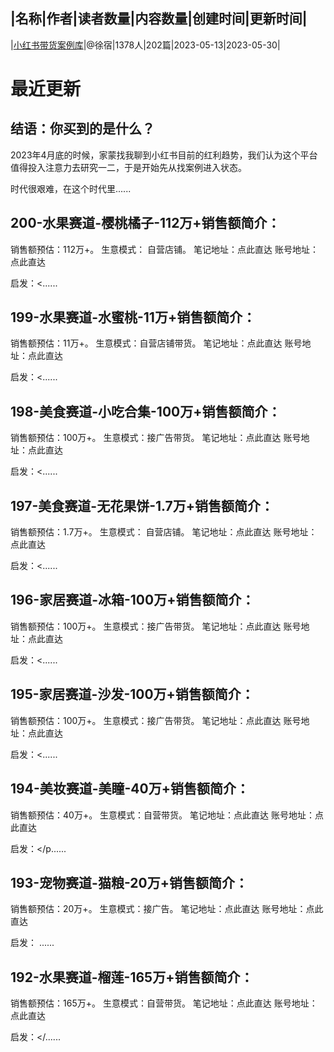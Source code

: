 |名称|作者|读者数量|内容数量|创建时间|更新时间|
---
|[小红书带货案例库](https://xiaobot.net/p/xhsal?refer=0b133df9-27dc-423b-8101-639049001c13)|@徐宿|1378人|202篇|2023-05-13|2023-05-30|

# 最近更新
## 结语：你买到的是什么？
2023年4月底的时候，家蒙找我聊到小红书目前的红利趋势，我们认为这个平台值得投入注意力去研究一二，于是开始先从找案例进入状态。

时代很艰难，在这个时代里......
## 200-水果赛道-樱桃橘子-112万+销售额简介：

销售额预估：112万+。
生意模式： 自营店铺。
笔记地址：点此直达
账号地址：点此直达

启发：<......
## 199-水果赛道-水蜜桃-11万+销售额简介：

销售额预估：11万+。
生意模式：自营店铺带货。
笔记地址：点此直达
账号地址：点此直达

启发：<......
## 198-美食赛道-小吃合集-100万+销售额简介：

销售额预估：100万+。
生意模式：接广告带货。
笔记地址：点此直达
账号地址：点此直达

启发：<......
## 197-美食赛道-无花果饼-1.7万+销售额简介：

销售额预估：1.7万+。
生意模式： 自营店铺。
笔记地址：点此直达
账号地址：点此直达

启发：<......
## 196-家居赛道-冰箱-100万+销售额简介：

销售额预估：100万+。
生意模式：接广告带货。
笔记地址：点此直达
账号地址：点此直达

启发：<......
## 195-家居赛道-沙发-100万+销售额简介：

销售额预估：100万+。
生意模式：接广告带货。
笔记地址：点此直达
账号地址：点此直达

启发：<......
## 194-美妆赛道-美瞳-40万+销售额简介：

销售额预估：40万+。
生意模式：自营带货。
笔记地址：点此直达
账号地址：点此直达

启发：</p......
## 193-宠物赛道-猫粮-20万+销售额简介：

销售额预估：20万+。
生意模式：接广告。
笔记地址：点此直达
账号地址：点此直达

启发：
......
## 192-水果赛道-榴莲-165万+销售额简介：

销售额预估：165万+。
生意模式：自营带货。
笔记地址：点此直达
账号地址：点此直达

启发：</......

